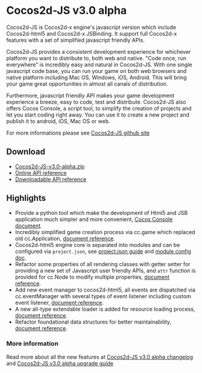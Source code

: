 # Cocos2d-JS v3.0 alpha

Cocos2d-JS is Cocos2d-x engine's javascript version which include Cocos2d-html5 and Cocos2d-x JSBinding. It support full Cocos2d-x features with a set of simplified javascript friendly APIs.

Cocos2d-JS provides a consistent development experience for whichever platform you want to distribute to, both web and native. "Code once, run everywhere" is incredibly easy and natural in Cocos2d-JS. With one single javascript code base, you can run your game on both web browsers and native platform including Mac OS, Windows, iOS, Android. This will bring your game great opportunities in almost all canals of distribution.

Furthermore, javascript friendly API makes your game development experience a breeze, easy to code, test and distribute. Cocos2d-JS also offers Cocos Console, a script tool, to simplify the creation of projects and let you start coding right away. You can use it to create a new project and publish it to android, iOS, Mac OS or web.

For more informations please see [Cocos2d-JS github site](https://github.com/cocos2d/cocos2d-js)

## Download

- [Cocos2d-JS-v3.0-alpha.zip](http://cdn.cocos2d-x.org/Cocos2d-JS-v3.0-alpha.zip)
- [Online API reference](http://www.cocos2d-x.org/reference/html5-js/V3.0alpha/index.html)
- [Downloadable API reference](http://cdn.cocos2d-x.org/Cocos2d-html5_v3.0_Alpha2_API_Doc.zip)

## Highlights

* Provide a python tool which make the development of Html5 and JSB application much simpler and more convenient, [Cocos Console document](http://www.cocos2d-x.org/docs/manual/framework/html5/cocos-console/en).
* Incredibly simplified game creation process via cc.game which replaced old cc.Application, [document reference](http://www.cocos2d-x.org/docs/manual/framework/html5/v3.0/cc-game/en).
* Cocos2d-html5 engine core is separated into modules and can be configured via `project.json`, see [project.json guide](http://www.cocos2d-x.org/docs/manual/framework/html5/v3.0/project-json/en) and [module config doc](http://www.cocos2d-x.org/docs/manual/framework/html5/v3.0/moduleconfig-json/en).
* Refactor some properties of all rendering classes with getter setter for providing a new set of Javascript user friendly APIs, and `attr` function is provided for cc.Node to modify multiple properties, [document reference](http://www.cocos2d-x.org/docs/manual/framework/html5/v3.0/getter-setter-api/en).
* Add new event manager to cocos2d-html5, all events are dispatched via cc.eventManager with several types of event listener including custom event listener, [document reference](http://www.cocos2d-x.org/docs/manual/framework/html5/v3.0/eventManager/en).
* A new all-type extendable loader is added for resource loading process, [document reference](http://www.cocos2d-x.org/docs/manual/framework/html5/v3.0/cc-loader/en).
* Refactor foundational data structures for better maintainability, [document reference](http://www.cocos2d-x.org/docs/manual/framework/html5/v3.0/basic-data/en).

### More information ###

Read more about all the new features at [Cocos2d-JS v3.0 alpha changelog](http://www.cocos2d-x.org/docs/manual/framework/html5/release-notes/v3.0a/changelog/en) and [Cocos2d-JS v3.0 alpha upgrade guide](http://www.cocos2d-x.org/docs/manual/framework/html5/release-notes/v3.0a/upgrade-guide/en)